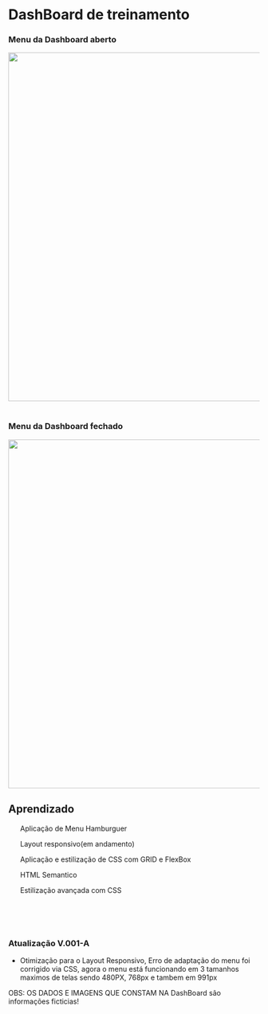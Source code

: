 <h1>DashBoard de treinamento</h1>

<h3>Menu da Dashboard aberto</h3>
<div align="center" >
  <img src="https://user-images.githubusercontent.com/108825479/253039658-df9b2c9a-e8b5-4e77-b1cb-7b9321e91760.png" width="700px">
</div>
<br>
<h3>Menu da Dashboard fechado</h3>
<div align="center" >
  <img src="https://user-images.githubusercontent.com/108825479/253040195-45d0b2c1-2ef7-49b3-9594-c25d96c67a8b.png" width="700px">
</div>

<h2>Aprendizado</h2
<ul>
  <ol>Aplicação de Menu Hamburguer</ol>
  <ol>Layout responsivo(em andamento)</ol>
  <ol>Aplicação e estilização de CSS com GRID e FlexBox</ol>
  <ol>HTML Semantico</ol>
  <ol>Estilização avançada com CSS</ol>
</ul>

<br><br><br>
<h3>Atualização V.001-A</h3>
<ul>
<li>Otimização para o Layout Responsivo, Erro de adaptação do menu foi corrigido via CSS, agora o menu está funcionando em 3 tamanhos maximos de telas sendo 480PX, 768px e tambem em 991px</li>
</ul>



<p>OBS:  OS DADOS E IMAGENS QUE CONSTAM NA DashBoard são informações ficticias!</p>
